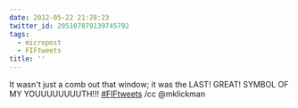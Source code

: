 ```yaml
---
date: 2012-05-22 21:28:23
twitter_id: 205107879139745792
tags:
  - micropost
  - FIFtweets
title: ''
---
```


It wasn't just a comb out that window; it was the LAST! GREAT! SYMBOL OF MY YOUUUUUUUUTH!!! [#FIFtweets](https://twitter.com/hashtag/FIFtweets) /cc @mklickman
